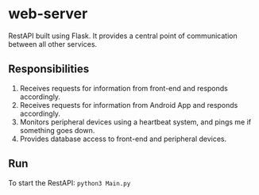 # web-server #

RestAPI built using Flask. It provides a central point of communication between all other services.


## Responsibilities ##

1. Receives requests for information from front-end and responds accordingly.
2. Receives requests for information from Android App and responds accordingly.
3. Monitors peripheral devices using a heartbeat system, and pings me if something goes down.
4. Provides database access to front-end and peripheral devices.

## Run ##

To start the RestAPI:
`python3 Main.py`
